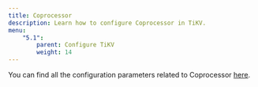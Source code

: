 ```yaml
---
title: Coprocessor
description: Learn how to configure Coprocessor in TiKV.
menu:
    "5.1":
        parent: Configure TiKV
        weight: 14
---
```


You can find all the configuration parameters related to Coprocessor [here](../tikv-configuration-file/#coprocessor).
